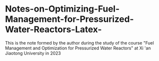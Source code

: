 # Notes-on-Optimizing-Fuel-Management-for-Pressurized-Water-Reactors-Latex-
This is the note formed by the author during the study of the course "Fuel Management and Optimization for Pressurized Water Reactors" at Xi 'an Jiaotong University in 2023
